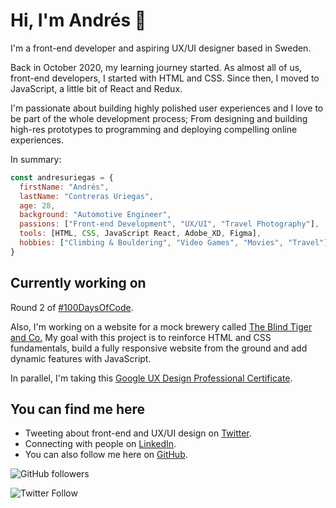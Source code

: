 
# Hi, I'm Andrés 👋

I'm a front-end developer and aspiring UX/UI designer based in Sweden.

Back in October 2020, my learning journey started. As almost all of us, front-end developers, I started with HTML and CSS. Since then, I moved to JavaScript, a little bit of React and Redux.

I'm passionate about building highly polished user experiences and I love to be part of the whole development process; From designing and building high-res prototypes to programming and deploying compelling online experiences.

In summary:

```javascript
const andresuriegas = {
  firstName: "Andrés",
  lastName: "Contreras Uriegas",
  age: 28,
  background: "Automotive Engineer",
  passions: ["Front-end Development", "UX/UI", "Travel Photography"],
  tools: [HTML, CSS, JavaScript React, Adobe_XD, Figma],
  hobbies: ["Climbing & Bouldering", "Video Games", "Movies", "Travel"] 
}
```


## Currently working on

Round 2 of [#100DaysOfCode](https://www.100daysofcode.com/).

Also, I'm working on a website for a mock brewery called [The Blind Tiger and Co.](https://andresuriegas.github.io/blind_tiger/) My goal with this project is to reinforce HTML and CSS fundamentals, build a fully responsive website from the ground and add dynamic features with JavaScript.

In parallel, I'm taking this [Google UX Design Professional Certificate](https://www.coursera.org/professional-certificates/google-ux-design).

## You can find me here

- Tweeting about front-end and UX/UI design on [Twitter](https://twitter.com/andresuriegas).
- Connecting with people on [LinkedIn](https://www.linkedin.com/in/andresuriegas/).
- You can also follow me here on [GitHub](https://github.com/andresuriegas).

![GitHub followers](https://img.shields.io/github/followers/andresuriegas?style=social)

![Twitter Follow](https://img.shields.io/twitter/follow/andresuriegas?style=social)
